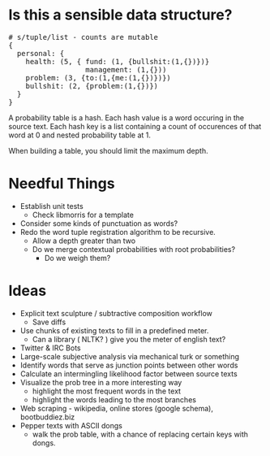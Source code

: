 # Is this a sensible data structure?

<pre>
# s/tuple/list - counts are mutable
{
  personal: {
    health: (5, { fund: (1, {bullshit:(1,{})})}
                  management: (1,{}))
    problem: (3, {to:(1,{me:(1,{})})})
    bullshit: (2, {problem:(1,{})})
  }
}
</pre>

A probability table is a hash.  Each hash value is a word occuring in the source text. Each hash key is a list containing a count of occurences of that word at 0 and nested probability table at 1.

When building a table, you should limit the maximum depth.

# Needful Things

- Establish unit tests
  - Check libmorris for a template
- Consider some kinds of punctuation as words?
- Redo the word tuple registration algorithm to be recursive.
  - Allow a depth greater than two
  - Do we merge contextual probabilities with root probabilities?
    - Do we weigh them?

# Ideas

- Explicit text sculpture / subtractive composition workflow
  - Save diffs
- Use chunks of existing texts to fill in a predefined meter.
  - Can a library ( NLTK? ) give you the meter of english text?
- Twitter & IRC Bots
- Large-scale subjective analysis via mechanical turk or something
- Identify words that serve as junction points between other words
- Calculate an intermingling likelihood factor between source texts
- Visualize the prob tree in a more interesting way
  - highlight the most frequent words in the text
  - highlight the words leading to the most branches
- Web scraping - wikipedia, online stores (google schema), bootbuddiez.biz
- Pepper texts with ASCII dongs
  - walk the prob table, with a chance of replacing certain keys with dongs.
